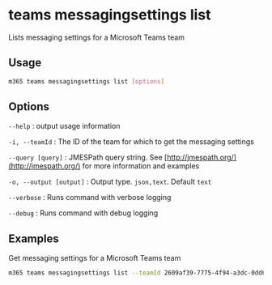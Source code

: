 # teams messagingsettings list

Lists messaging settings for a Microsoft Teams team

## Usage

```sh
m365 teams messagingsettings list [options]
```

## Options

`--help`
: output usage information

`-i, --teamId`
: The ID of the team for which to get the messaging settings

`--query [query]`
: JMESPath query string. See [http://jmespath.org/](http://jmespath.org/) for more information and examples

`-o, --output [output]`
: Output type. `json,text`. Default `text`

`--verbose`
: Runs command with verbose logging

`--debug`
: Runs command with debug logging

## Examples

Get messaging settings for a Microsoft Teams team

```sh
m365 teams messagingsettings list --teamId 2609af39-7775-4f94-a3dc-0dd67657e900
```